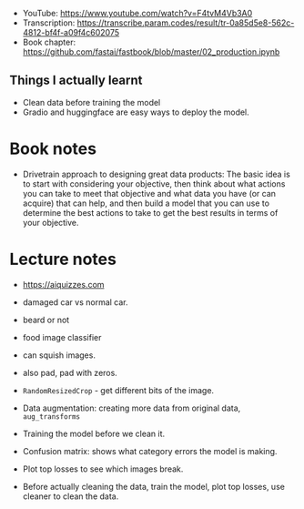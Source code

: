 
- YouTube: https://www.youtube.com/watch?v=F4tvM4Vb3A0
- Transcription: https://transcribe.param.codes/result/tr-0a85d5e8-562c-4812-bf4f-a09f4c602075
- Book chapter: https://github.com/fastai/fastbook/blob/master/02_production.ipynb

## Things I actually learnt

- Clean data before training the model
- Gradio and huggingface are easy ways to deploy the model.

# Book notes

- Drivetrain approach to designing great data products: The basic idea is to start with considering your objective, then think about what actions you can take to meet that objective and what data you have (or can acquire) that can help, and then build a model that you can use to determine the best actions to take to get the best results in terms of your objective.

# Lecture notes

- https://aiquizzes.com

- damaged car vs normal car.
- beard or not
- food image classifier
- can squish images.
- also pad, pad with zeros.
- `RandomResizedCrop` - get different bits of the image.
- Data augmentation: creating more data from original data, `aug_transforms`
- Training the model before we clean it.
- Confusion matrix: shows what category errors the model is making.
- Plot top losses to see which images break.
- Before actually cleaning the data, train the model, plot top losses, use cleaner to clean the data.
